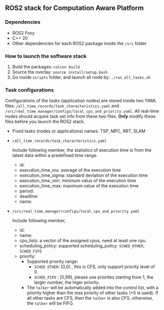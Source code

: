 ## ROS2 stack for Computation Aware Platform

### Dependencies
- ROS2 Foxy
- C++ 20
- Other dependencies for each ROS2 package inside the `/src` folder

### How to launch the software stack
1. Build the packages: `colcon build`
2. Source the overlay: `source install/setup.bash`
3. Go inside `scripts` folder, and launch all node by: `./run_all_tasks.sh`

### Task configurations
Configurations of the tasks (application nodes) are stored inside two YAML files: `/all_time_records/task_characteristics.yaml` and `/src/real_time_manager/configs/local_cpu_and_priority.yaml`. All real-time nodes should acquire task set info from these two files. **Only** modify these files before you launch the ROS2 stack.

- Fixed tasks (nodes or applications) names: TSP, MPC, RRT, SLAM
- `/all_time_records/task_characteristics.yaml`

    Include following member, the statistics of execution time is from the latest data within a predefined time range.
    - id:
    - execution_time_mu: average of the execution time
    - execution_time_sigma: standard deviation of the execution time
    - execution_time_min: minimum value of the execution time
    - execution_time_max: maximum value of the execution time
    - period:
    - deadline:
    - name:

- `/src/real_time_manager/configs/local_cpu_and_priority.yaml`

    Include following member, 
    - id:
    - name:
    - cpu_lists: a vector of the assigned cpus, need at least one cpu
    - scheduling_policy: supported scheduling_policy: `SCHED_OTHER`, `SCHED_FIFO`
    - priority: 
        - Supported priority range:
            - `SCHED_OTHER`: [0,0] , this is CFS, only support priority level of 0.
            - `SCHED_FIFO` : [0,99], please use priorites starting from 1, the larger number, the higer priority.
        - The `talker` will be automatically added into the control list, with a priority higher than the max priority of other tasks (+5 is used). If all other tasks are CFS, then the `talker` is also CFS, otherwise, the `talker` will be FIFO.
